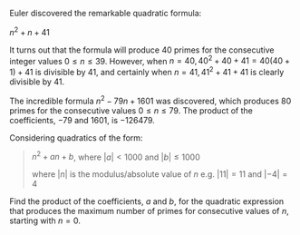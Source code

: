 Euler discovered the remarkable quadratic formula:

$n^2 + n + 41$

It turns out that the formula will produce 40 primes for the consecutive
integer values $0 \le n \le 39$. However, when
$n = 40, 40^2 + 40 + 41 = 40(40 + 1) + 41$ is divisible by 41, and
certainly when $n = 41, 41^2 + 41 + 41$ is clearly divisible by 41.

The incredible formula $n^2 - 79n + 1601$ was discovered, which produces
80 primes for the consecutive values $0 \le n \le 79$. The product of
the coefficients, −79 and 1601, is −126479.

Considering quadratics of the form:

> $n^2 + an + b$, where $|a| < 1000$ and $|b| \le 1000$
>
>
> <div>
>
> where $|n|$ is the modulus/absolute value of $n$
> e.g. $|11| = 11$ and $|-4| = 4$
>
> </div>

Find the product of the coefficients, $a$ and $b$, for the quadratic
expression that produces the maximum number of primes for consecutive
values of $n$, starting with $n = 0$.
